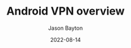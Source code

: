 ---
title: 'Android VPN overview'
published: '2022-08-14'
date: '2022-08-14'
status: draft
author: 'Jason Bayton'
excerpt: 'Understand how Android VPN works, and how best to deploy and manage devices requiring VPN in the field.'
type: documentation
tags: 
    - App management
eleventyExcludeFromCollections: true
layout: base.njk
---